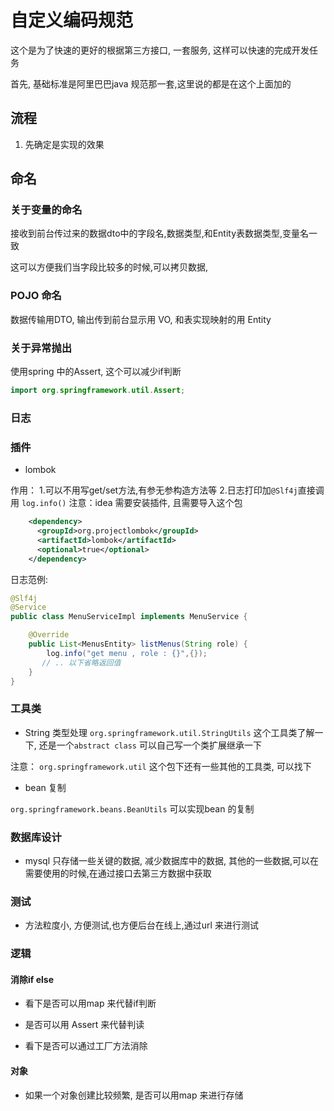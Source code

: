 # 自定义编码规范

这个是为了快速的更好的根据第三方接口, 一套服务, 这样可以快速的完成开发任务

首先, 基础标准是阿里巴巴java 规范那一套,这里说的都是在这个上面加的

## 流程

1. 先确定是实现的效果

## 命名

### 关于变量的命名

接收到前台传过来的数据dto中的字段名,数据类型,和Entity表数据类型,变量名一致

这可以方便我们当字段比较多的时候,可以拷贝数据,

### POJO 命名

数据传输用DTO, 输出传到前台显示用 VO, 和表实现映射的用 Entity


### 关于异常抛出

使用spring 中的Assert, 这个可以减少if判断

```java
import org.springframework.util.Assert;
```

### 日志

### 插件

* lombok 

作用： 
     1.可以不用写get/set方法,有参无参构造方法等
     2.日志打印加`@Slf4j`直接调用 `log.info()`
     注意：idea 需要安装插件, 且需要导入这个包

```xml
    <dependency>
      <groupId>org.projectlombok</groupId>
      <artifactId>lombok</artifactId>
      <optional>true</optional>
    </dependency>
```

日志范例:

```java
@Slf4j
@Service
public class MenuServiceImpl implements MenuService {

    @Override
    public List<MenusEntity> listMenus(String role) {
        log.info("get menu , role : {}",{});
       // .. 以下省略返回值
    }
}
```

### 工具类

* String 类型处理
`org.springframework.util.StringUtils` 这个工具类了解一下, 还是一个`abstract class` 可以自己写一个类扩展继承一下

注意： `org.springframework.util` 这个包下还有一些其他的工具类, 可以找下

* bean 复制

`org.springframework.beans.BeanUtils` 可以实现bean 的复制

### 数据库设计

* mysql 只存储一些关键的数据, 减少数据库中的数据, 其他的一些数据,可以在需要使用的时候,在通过接口去第三方数据中获取

### 测试

* 方法粒度小, 方便测试,也方便后台在线上,通过url 来进行测试

### 逻辑

#### 消除if else

* 看下是否可以用map 来代替if判断

* 是否可以用 Assert 来代替判读

* 看下是否可以通过工厂方法消除

#### 对象

* 如果一个对象创建比较频繁, 是否可以用map 来进行存储







